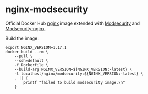 # nginx-modsecurity

Official Docker Hub [nginx](https://hub.docker.com/_/nginx/ "nginx") image extended with [Modsecurity](https://github.com/SpiderLabs/ModSecurity "Modsecurity") and [Modsecurity-nginx](https://github.com/SpiderLabs/ModSecurity-nginx "Modsecurity-nginx").

Build the image:
```
export NGINX_VERSION=1.17.1
docker build --rm \
    --pull \
    --ssh=default \
    -f Dockerfile \
    --build-arg NGINX_VERSION=${NGINX_VERSION:-latest} \
    -t localhost/nginx/modsecurity:${NGINX_VERSION:-latest} \
    . || {
        printf "failed to build modsecurity image.\n"
    }
```
